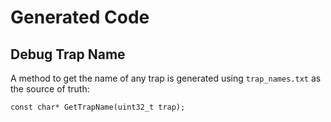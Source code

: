 # Generated Code

## Debug Trap Name

A method to get the name of any trap is generated using `trap_names.txt` as the source of truth:

```
const char* GetTrapName(uint32_t trap);
```